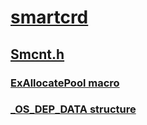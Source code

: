 # [smartcrd](../_smartcrd/index.md)
## [Smcnt.h](index.md)
### [ExAllocatePool macro](../smcnt/nf-smcnt-exallocatepool.md)
### [_OS_DEP_DATA structure](../smcnt/ns-smcnt-_os_dep_data.md)
